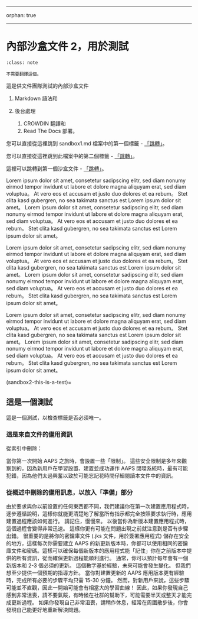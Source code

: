 - - -
orphan: true
- - -

# 內部沙盒文件 2，用於測試

```{admonition} no need to translate this
:class: note

不需要翻譯這個。
```

這是供文件團隊測試的內部沙盒文件

1. Markdown 語法和

1. 後台處理
    1. CROWDIN 翻譯和
    2. Read The Docs 部署。

您可以直接從這裡跳到 sandbox1.md 檔案中的第一個標籤 - [「跳轉」](../sandbox1.md#this-is-a-test)。

您可以直接從這裡跳到此檔案中的第二個標籤 - [「跳轉」](../sandbox1.md#this-is-another-test)。

這裡可以跳轉到第一個沙盒文件 - [「跳轉」](../sandbox1.md)。

Lorem ipsum dolor sit amet, consetetur sadipscing elitr, sed diam nonumy eirmod tempor invidunt ut labore et dolore magna aliquyam erat, sed diam voluptua。 At vero eos et accusam et justo duo dolores et ea rebum。 Stet clita kasd gubergren, no sea takimata sanctus est Lorem ipsum dolor sit amet。 Lorem ipsum dolor sit amet, consetetur sadipscing elitr, sed diam nonumy eirmod tempor invidunt ut labore et dolore magna aliquyam erat, sed diam voluptua。 At vero eos et accusam et justo duo dolores et ea rebum。 Stet clita kasd gubergren, no sea takimata sanctus est Lorem ipsum dolor sit amet。

Lorem ipsum dolor sit amet, consetetur sadipscing elitr, sed diam nonumy eirmod tempor invidunt ut labore et dolore magna aliquyam erat, sed diam voluptua。 At vero eos et accusam et justo duo dolores et ea rebum。 Stet clita kasd gubergren, no sea takimata sanctus est Lorem ipsum dolor sit amet。 Lorem ipsum dolor sit amet, consetetur sadipscing elitr, sed diam nonumy eirmod tempor invidunt ut labore et dolore magna aliquyam erat, sed diam voluptua。 At vero eos et accusam et justo duo dolores et ea rebum。 Stet clita kasd gubergren, no sea takimata sanctus est Lorem ipsum dolor sit amet。

Lorem ipsum dolor sit amet, consetetur sadipscing elitr, sed diam nonumy eirmod tempor invidunt ut labore et dolore magna aliquyam erat, sed diam voluptua。 At vero eos et accusam et justo duo dolores et ea rebum。 Stet clita kasd gubergren, no sea takimata sanctus est Lorem ipsum dolor sit amet。 Lorem ipsum dolor sit amet, consetetur sadipscing elitr, sed diam nonumy eirmod tempor invidunt ut labore et dolore magna aliquyam erat, sed diam voluptua。 At vero eos et accusam et justo duo dolores et ea rebum。 Stet clita kasd gubergren, no sea takimata sanctus est Lorem ipsum dolor sit amet。

(sandbox2-this-is-a-test)=
## 這是一個測試

這是一個測試，以檢查標籤是否必須唯一。

### 這是來自文件的備用資訊

從索引中刪除：

當你第一次開始 AAPS 之旅時，會設置一些「限制」。 這些安全限制是多年來觀察到的，因為新用戶在學習設置、建置並成功運作 AAPS 閉環系統時，最有可能犯錯，因為他們太過興奮以致於可能忘記花時間仔細閱讀本文件中的資訊。


### 從概述中刪除的備用訊息，以放入「準備」部分

由於要求與你以前設置的任何東西都不同，我們建議你在第一次建置應用程式時，逐步遵循說明，這樣你就能更清楚地了解當所有指示都完全按照要求執行時，應用建置過程應該如何進行。 請記住，慢慢來。 以後當你為新版本建置應用程式時，這個過程會變得非常迅速。 這樣你更有可能在問題出現之前就注意到是否有步驟出錯。 很重要的是將你的密鑰庫文件 (.jks 文件，用於簽署應用程式) 儲存在安全的地方，這樣每次你需要建立 AAPS 的新更新版本時，你都可以使用相同的密鑰庫文件和密碼。這樣可以確保每個新版本的應用程式能「記住」你在之前版本中提供的所有資訊，從而確保更新過程能順利進行。 通常，你可以預計每年會有一個新版本和 2-3 個必須的更新。 這個數字基於經驗，未來可能會發生變化。 但我們想至少提供一個預期的指導方針。 當你對建置更新的 AAPS 應用版本更有經驗時，完成所有必要的步驟平均只需 15-30 分鐘。 然而，對新用戶來說，這些步驟可能並不直觀，因此一開始可能會有相當大的學習曲線！ 因此，如果你發現自己感到非常沮喪，請不要氣餒，有時候在社群的幫助下，可能需要半天或整天才能完成更新過程。 如果你發現自己非常沮喪，請稍作休息，經常在周圍散步後，你會發現自己能更好地重新解決問題。 
